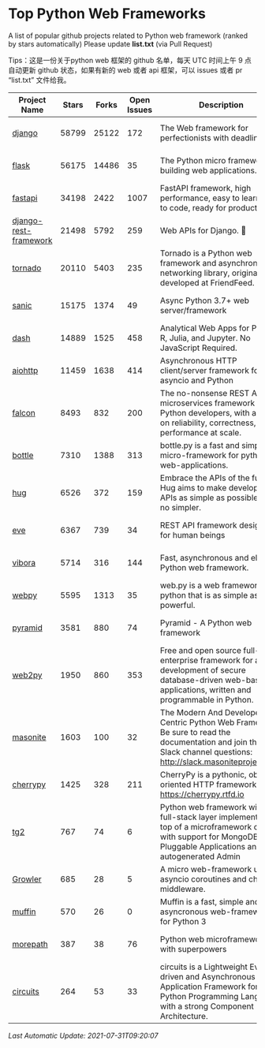 # Top Python Web Frameworks
A list of popular github projects related to Python web framework (ranked by stars automatically)
Please update **list.txt** (via Pull Request)

Tips：这是一份关于python web 框架的 github 名单，每天 UTC 时间上午 9 点自动更新 github 状态，如果有新的 web 或者 api 框架，可以 issues 或者 pr “list.txt” 文件给我。

| Project Name | Stars | Forks | Open Issues | Description | Last Commit |
| ------------ | ----- | ----- | ----------- | ----------- | ----------- |
| [django](https://github.com/django/django) | 58799 | 25122 | 172 | The Web framework for perfectionists with deadlines. | 2021-07-30 18:34:50 |
| [flask](https://github.com/pallets/flask) | 56175 | 14486 | 35 | The Python micro framework for building web applications. | 2021-07-06 20:06:20 |
| [fastapi](https://github.com/tiangolo/fastapi) | 34198 | 2422 | 1007 | FastAPI framework, high performance, easy to learn, fast to code, ready for production | 2021-07-29 21:03:57 |
| [django-rest-framework](https://github.com/encode/django-rest-framework) | 21498 | 5792 | 259 | Web APIs for Django. 🎸 | 2021-07-01 14:04:44 |
| [tornado](https://github.com/tornadoweb/tornado) | 20110 | 5403 | 235 | Tornado is a Python web framework and asynchronous networking library, originally developed at FriendFeed. | 2021-07-09 18:05:14 |
| [sanic](https://github.com/sanic-org/sanic) | 15175 | 1374 | 49 | Async Python 3.7+ web server/framework | Build fast. Run fast. | 2021-07-28 09:12:30 |
| [dash](https://github.com/plotly/dash) | 14889 | 1525 | 458 | Analytical Web Apps for Python, R, Julia, and Jupyter. No JavaScript Required. | 2021-07-28 19:24:14 |
| [aiohttp](https://github.com/aio-libs/aiohttp) | 11459 | 1638 | 414 | Asynchronous HTTP client/server framework for asyncio and Python | 2021-07-28 12:09:06 |
| [falcon](https://github.com/falconry/falcon) | 8493 | 832 | 200 | The no-nonsense REST API and microservices framework for Python developers, with a focus on reliability, correctness, and performance at scale. | 2021-07-27 07:32:38 |
| [bottle](https://github.com/bottlepy/bottle) | 7310 | 1388 | 313 | bottle.py is a fast and simple micro-framework for python web-applications. | 2021-07-07 11:39:42 |
| [hug](https://github.com/hugapi/hug) | 6526 | 372 | 159 | Embrace the APIs of the future. Hug aims to make developing APIs as simple as possible, but no simpler. | 2020-08-10 05:07:26 |
| [eve](https://github.com/pyeve/eve) | 6367 | 739 | 34 | REST API framework designed for human beings | 2021-03-14 16:47:07 |
| [vibora](https://github.com/vibora-io/vibora) | 5714 | 316 | 144 | Fast, asynchronous and elegant Python web framework. | 2019-02-11 10:54:12 |
| [webpy](https://github.com/webpy/webpy) | 5595 | 1313 | 35 | web.py is a web framework for python that is as simple as it is powerful.  | 2021-03-03 00:03:19 |
| [pyramid](https://github.com/Pylons/pyramid) | 3581 | 880 | 74 | Pyramid - A Python web framework | 2021-03-15 06:21:30 |
| [web2py](https://github.com/web2py/web2py) | 1950 | 860 | 353 | Free and open source full-stack enterprise framework for agile development of secure database-driven web-based applications, written and programmable in Python. | 2021-06-26 20:08:50 |
| [masonite](https://github.com/MasoniteFramework/masonite) | 1603 | 100 | 32 | The Modern And Developer Centric Python Web Framework. Be sure to read the documentation and join the Slack channel questions: http://slack.masoniteproject.com | 2021-07-25 17:04:00 |
| [cherrypy](https://github.com/cherrypy/cherrypy) | 1425 | 328 | 211 | CherryPy is a pythonic, object-oriented HTTP framework.      https://cherrypy.rtfd.io | 2021-07-18 02:23:45 |
| [tg2](https://github.com/TurboGears/tg2) | 767 | 74 | 6 | Python web framework with full-stack layer implemented on top of a microframework core with support for MongoDB, Pluggable Applications and autogenerated Admin | 2021-05-26 09:26:31 |
| [Growler](https://github.com/pyGrowler/Growler) | 685 | 28 | 5 | A micro web-framework using asyncio coroutines and chained middleware. | 2020-03-08 07:51:41 |
| [muffin](https://github.com/klen/muffin) | 570 | 26 | 0 | Muffin is a fast, simple and asyncronous web-framework for Python 3 | 2021-07-09 10:49:44 |
| [morepath](https://github.com/morepath/morepath) | 387 | 38 | 76 | Python web microframework with superpowers | 2021-04-18 14:33:02 |
| [circuits](https://github.com/circuits/circuits) | 264 | 53 | 33 | circuits is a Lightweight Event driven and Asynchronous Application Framework for the Python Programming Language with a strong Component Architecture. | 2021-07-11 12:25:47 |

*Last Automatic Update: 2021-07-31T09:20:07*